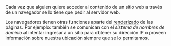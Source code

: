 Cada vez que alguien quiere acceder al contenido de un sitio web a través de un navegador se lo tiene que pedir al servidor web.

Los navegadores tienen otras funciones aparte del [renderizado](https://es.wikipedia.org/wiki/Renderizaci%C3%B3n) de las páginas. Por ejemplo: también se comunican con el _sistema de nombres de dominio_ al intentar ingresar a un sitio para obtener su dirección IP o proveen información sobre nuestra ubicación siempre que se lo permitamos.
